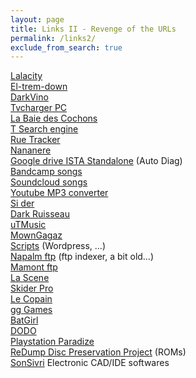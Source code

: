 ```yaml
---
layout: page
title: Links II - Revenge of the URLs 
permalink: /links2/
exclude_from_search: true
---
```


<a class="lobster" lobs="aHR0cHM6Ly93d3cud2F3YWNpdHkudGlwcy8=" href="">Lalacity</a><br />
<a href="https://www.extreme-down.tools/">El-trem-down</a><br />
<a href="https://darkiworld7.com">DarkVino</a><br />
<a href="https://telecharger-jeuxpc.fr/">Tvcharger PC</a><br />
<a href="https://thepiratebay.org/index.html">La Baie des Cochons</a><br />
<a href="https://bt4gprx.com/">T Search engine</a><br />
<a href="https://rutracker.org/forum/viewtopic.php?t=6324866">Rue Tracker</a><br />
<a href="https://nyaa.si/">Nananere</a><br />
<a href="https://drive.google.com/drive/folders/1uMVuDt3LQx2qX0GuCy1fcG4ww02qAgUT">Google drive ISTA Standalone</a> (Auto Diag)<br />
<a href="https://downloadmusicschool.com/bandcamp/">Bandcamp songs</a><br />
<a href="https://lucida.to/">Soundcloud songs</a><br />
<a href="http://ytmp3.net/">Youtube MP3 converter</a><br />
<a href="https://www.seedr.cc/">Si der</a><br />
<a href="https://darktorrent.org/">Dark Ruisseau</a><br />
<a href="https://utorrentmusic.ru/">uTMusic</a><br />
<a href="https://fr.downmagaz.net/">MownGagaz</a><br />
<a href="https://scriptmafia.org/">Scripts</a> (Wordpress, …)<br />
<a href="https://www.searchftps.net/">Napalm ftp</a> (ftp indexer, a bit old…)<br />
<a href="https://www.mmnt.ru/int/">Mamont ftp</a><br />
<a href="https://scene-rls.net/">La Scene</a><br />
<a href="https://www.skidrowreloaded.com/">Skider Pro</a><br />
<a href="https://www.elamigosgames.org/">Le Copain</a><br />
<a href="https://igg-games.com/">gg Games</a><br />
<a href="https://fitgirl-repacks.site/">BatGirl</a><br />
<a href="https://dodi-repacks.site/">DODO</a><br />
<a href="https://www.psxrenzukoken.com/">Playstation Paradize</a><br />
<a href="http://redump.org/">ReDump Disc Preservation Project</a> (ROMs)<br />
<a href="https://www.sonsivri.to/">SonSivri</a> Electronic CAD/IDE softwares<br /></p>
